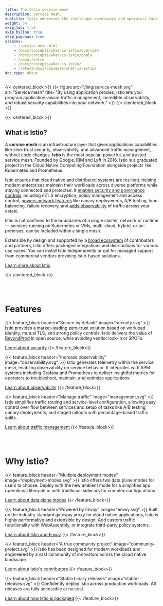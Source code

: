 ```yaml
---
title: The Istio service mesh
description: Service mesh.
subtitle: Istio addresses the challenges developers and operators face with a distributed or microservices architecture. Whether you're building from scratch, migrating existing applications to cloud native, or securing your existing estate, Istio can help. 
weight: 34
skip_toc: true
skip_byline: true
skip_pagenav: true
aliases:
    - /service-mesh.html
    - /docs/concepts/what-is-istio/overview
    - /docs/concepts/what-is-istio/goals
    - /about/intro
    - /docs/concepts/what-is-istio/
    - /latest/docs/concepts/what-is-istio/
doc_type: about
---
```


{{< centered_block >}}
{{< figure src="/img/service-mesh.svg" alt="Service mesh" title="By using application proxies, Istio lets you program application-aware traffic management, incredible observability, and robust security capabilities into your network." >}}
{{< /centered_block >}}

{{< centered_block >}}

[comment]: <> (The below heading is only here because lint requires the first heading to be a <h2>, and later on we want <h1>s.)

## What is Istio?

A **service mesh** is an infrastructure layer that gives applications capabilities like zero-trust security, observability, and advanced traffic management, without code changes. **Istio** is the most popular, powerful, and trusted service mesh. Founded by Google, IBM and Lyft in 2016, Istio is a graduated project in the Cloud Native Computing Foundation alongside projects like Kubernetes and Prometheus.

Istio ensures that cloud native and distributed systems are resilient, helping modern enterprises maintain their workloads across diverse platforms while staying connected and protected. It [enables security and governance controls](/docs/concepts/observability/) including mTLS encryption, policy management and access control, [powers network features](/docs/concepts/traffic-management/) like canary deployments, A/B testing, load balancing, failure recovery, and [adds observability](/docs/concepts/observability/) of traffic across your estate.

Istio is not confined to the boundaries of a single cluster, network or runtime — services running on Kubernetes or VMs, multi-cloud, hybrid, or on-premises, can be included within a single mesh.

Extensible by design and supported by a [broad ecosystem](/about/ecosystem) of contributors and partners, Istio offers packaged integrations and distributions for various use cases. You can install Istio independently or opt for managed support from commercial vendors providing Istio-based solutions.

<div class="cta-container">
    <a class="btn" href="/docs/overview/">Learn more about Istio</a>
</div>

{{< /centered_block >}}

<br/><br/>

# Features

{{< feature_block header="Secure by default" image="security.svg" >}}
Istio provides a market-leading zero-trust solution based on workload identity, mutual TLS, and strong policy controls. Istio delivers the value of [BeyondProd](https://cloud.google.com/security/beyondprod/) in open source, while avoiding vendor lock-in or SPOFs.

<a class="btn" href="/docs/concepts/security/">Learn about security</a>
{{< /feature_block>}}

{{< feature_block header="Increase observability" image="observability.svg" >}}
Istio generates telemetry within the service mesh, enabling observability on service behavior. It integrates with APM systems including Grafana and Prometheus to deliver insightful metrics for operators to troubleshoot, maintain, and optimize applications.

<a class="btn" href="/docs/concepts/observability/">Learn about observability</a>
{{< /feature_block>}}

{{< feature_block header="Manage traffic" image="management.svg" >}}
Istio simplifies traffic routing and service-level configuration, allowing easy control over flow between services and setup of tasks like A/B testing, canary deployments, and staged rollouts with percentage-based traffic splits.

<a class="btn" href="/docs/concepts/traffic-management/">Learn about traffic management</a>
{{< /feature_block>}}

<br/><br/>

# Why Istio?

{{< feature_block header="Multiple deployment modes" image="deployment-modes.svg" >}}
Istio offers two data plane modes for users to choose. Deploy with the new ambient mode for a simplified app operational lifecycle or with traditional sidecars for complex configurations.

<a class="btn" href="/docs/overview/dataplane-modes/">Learn about data plane modes</a>
{{< /feature_block>}}

{{< feature_block header="Powered by Envoy" image="envoy.svg" >}}
Built on the industry standard gateway proxy for cloud native applications, Istio is highly performative and extensible by design. Add custom traffic functionality with WebAssembly, or integrate third-party policy systems.

<a class="btn" href="/docs/overview/why-choose-istio/#envoy">Learn about Istio and Envoy</a>
{{< /feature_block>}}

{{< feature_block header="A true community project" image="community-project.svg" >}}
Istio has been designed for modern workloads and engineered by a vast community of innovators across the cloud native landscape.

<a class="btn" href="/docs/overview/why-choose-istio/#community">Learn about Istio's contributors</a>
{{< /feature_block>}}

{{< feature_block header="Stable binary releases" image="stable-releases.svg" >}}
Confidently deploy Istio across production workloads. All releases are fully accessible at no cost.

<a class="btn" href="/docs/overview/why-choose-istio/#packages">Learn about how Istio is packaged</a>
{{< /feature_block>}}
